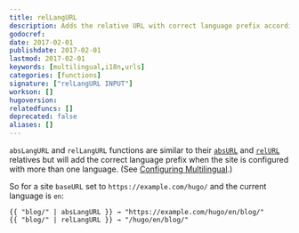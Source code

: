 ```yaml
---
title: relLangURL
description: Adds the relative URL with correct language prefix according to site configuration for multilingual.
godocref:
date: 2017-02-01
publishdate: 2017-02-01
lastmod: 2017-02-01
keywords: [multilingual,i18n,urls]
categories: [functions]
signature: ["relLangURL INPUT"]
workson: []
hugoversion:
relatedfuncs: []
deprecated: false
aliases: []
---
```


`absLangURL` and `relLangURL` functions are similar to their [`absURL`](/functions/absurl/) and [`relURL`](/functions/relurl/) relatives but will add the correct language prefix when the site is configured with more than one language. (See [Configuring Multilingual][multiliconfig].)

So for a site  `baseURL` set to `https://example.com/hugo/` and the current language is `en`:

```
{{ "blog/" | absLangURL }} → "https://example.com/hugo/en/blog/"
{{ "blog/" | relLangURL }} → "/hugo/en/blog/"
```

[multiliconfig]: /content-management/multilingual/#configuring-multilingual-mode
